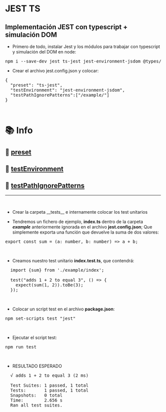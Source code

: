 # JEST TS
## **Implementación JEST con typescript + simulación DOM**

* Primero de todo, instalar Jest y los módulos para trabajar con typescript y simulación del DOM en node:
<pre>npm i --save-dev jest ts-jest jest-environment-jsdom @types/jest</pre>
 - Crear el archivo jest.config.json y colocar:
<pre>
{
  "preset": "ts-jest",
  "testEnvironment": "jest-environment-jsdom",
  "testPathIgnorePatterns":["/example/"] 
}
</pre>
</br>

# 📚 Info
## 📖 [preset](https://jestjs.io/docs/configuration#preset-string)

## 📖 [testEnvironment](https://jestjs.io/docs/configuration#testenvironment-string) 

## 📖 [testPathIgnorePatterns](https://jestjs.io/docs/configuration#testpathignorepatterns-arraystring) 
---
</br>

* Crear la carpeta \_\_tests\_\_ e internamente colocar los test unitarios

* Tendremos un fichero de ejemplo, **index.ts** dentro de la carpeta **_example_** anteriormente ignorada en el archivo **jest.config.json**; Que simplemente exporta una función que devuelve la suma de dos valores:
<pre>export const sum = (a: number, b: number) => a + b;</pre>
</br>

* Creamos nuestro test unitario **index.test.ts**, que contendrá:
<pre>
  import {sum} from './example/index';

  test("adds 1 + 2 to equal 3", () => {
    expect(sum(1, 2)).toBe(3);
  });
</pre>
</br>

* Colocar un script test en el archivo **package.json**:
<pre>npm set-scripts test "jest"</pre>
</br>

* Ejecutar el script test:
<pre>npm run test</pre>
</br>

* RESULTADO ESPERADO
<pre>
  √ adds 1 + 2 to equal 3 (2 ms)

  Test Suites: 1 passed, 1 total
  Tests:       1 passed, 1 total
  Snapshots:   0 total
  Time:        2.656 s
  Ran all test suites.
</pre>



